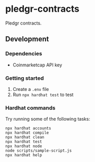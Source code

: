 # pledgr-contracts

Pledgr contracts.

## Development

### Dependencies

- Coinmarketcap API key

### Getting started

1. Create a `.env` file
1. Run `npx hardhat test` to test

### Hardhat commands

Try running some of the following tasks:

```shell
npx hardhat accounts
npx hardhat compile
npx hardhat clean
npx hardhat test
npx hardhat node
node scripts/sample-script.js
npx hardhat help
```
